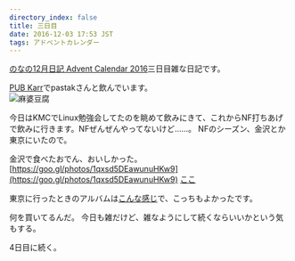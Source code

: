 ```yaml
---
directory_index: false
title: 三日目
date: 2016-12-03 17:53 JST
tags: アドベントカレンダー
---
```


[のなの12月日記 Advent Calendar 2016](http://www.adventar.org/calendars/1437)三日目雑な日記です。

[PUB Karr](https://ja.foursquare.com/v/pub-karr/52a9caf7498eef35b4eb8d1a)でpastakさんと飲んでいます。<br />
![麻婆豆腐](/blog/2016/12/03/DSC00526.JPG)

今日はKMCでLinux勉強会してたのを眺めて飲みにきて、これからNF打ちあげで飲みに行きます。NFぜんぜんやってないけど……。
NFのシーズン、金沢とか東京にいたので。

金沢で食べたおでん、おいしかった。[https://goo.gl/photos/1qxsd5DEawunuHKw9](https://goo.gl/photos/1qxsd5DEawunuHKw9)
[ここ](https://ja.foursquare.com/v/%E3%81%8A%E3%81%A7%E3%82%93-%E9%AB%98%E7%A0%82/4be7ed28ee96c928ef6cfdbf)

東京に行ったときのアルバムは[こんな感じ](https://goo.gl/photos/9tGzBb9yUWpMVKAD6)で、こっちもよかったです。

何を買いてるんだ。
今日も雑だけど、雑なようにして続くならいいかという気もする。

4日目に続く。
